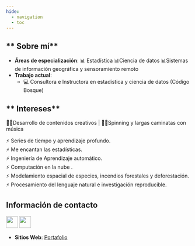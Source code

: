 ```yaml
---
hide:
  - navigation
  - toc
---
```



## ** Sobre mí**

* **Áreas de especialización**: 📊 Estadística  📊Ciencia de datos 📊Sistemas de información geográfica y sensoramiento remoto
* **Trabajo actual**: 
    * 💻 Consultora e Instructora en estadística y ciencia de datos (Código Bosque)

## **  Intereses** 
👩‍💻Desarrollo de contenidos  creativos   | 🚴🚶Spinning y largas caminatas con música

⚡️ Series de tiempo y aprendizaje profundo.  <br>
⚡️ Me encantan las estadísticas. <br> 
⚡️ Ingeniería de Aprendizaje automático.  <br> 
⚡️ Computación en la nube . <br> 
⚡️ Modelamiento espacial de especies,  incendios forestales y deforestación. <br> 
⚡️ Procesamiento del lenguaje natural e investigación reproducible. <br> 

## **Información de contacto** 

<p align="left"> 
<a href="https://github.com/CorinaDS" target="_blank" rel="noreferrer"><img src="https://icones.pro/wp-content/uploads/2021/06/icone-github-noir.png" width="32" height="32" /></a>
<a href="https://www.linkedin.com/in/cearth" target="_blank" rel="noreferrer"><img src="https://icones.pro/wp-content/uploads/2021/03/icone-linkedin-ronde-originale.png" width="32" height="32" /></a> 
</p>

 - **Sitios Web**: [Portafolio](https://corinads.github.io/data-portfolio/)

